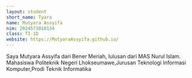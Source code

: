 ```yaml
---
layout: student
short_name: Tyara
name: Mutyara Assyifa
nim: 2024573010134
class: TI-1D
website: https://MutyaraAssyifa.github.io/
---
```

Saya Mutyara Assyifa dari Bener Meriah, lulusan dari MAS Nurul Islam. Mahasiswa Politeknik Negeri Lhokseumawe,Jurusan Teknologi Informasi Komputer,Prodi Teknik Informatika
